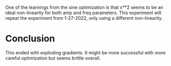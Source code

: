 One of the learnings from the sine optimization is that x**2 seems to be an ideal 
non-linearity for both amp and freq parameters.  This experiment will repeat the experiment 
from 1-27-2022, only using a different non-linearity.

# Conclusion
This ended with exploding gradients.  It might be more successful with more careful optimization
but seems brittle overall.